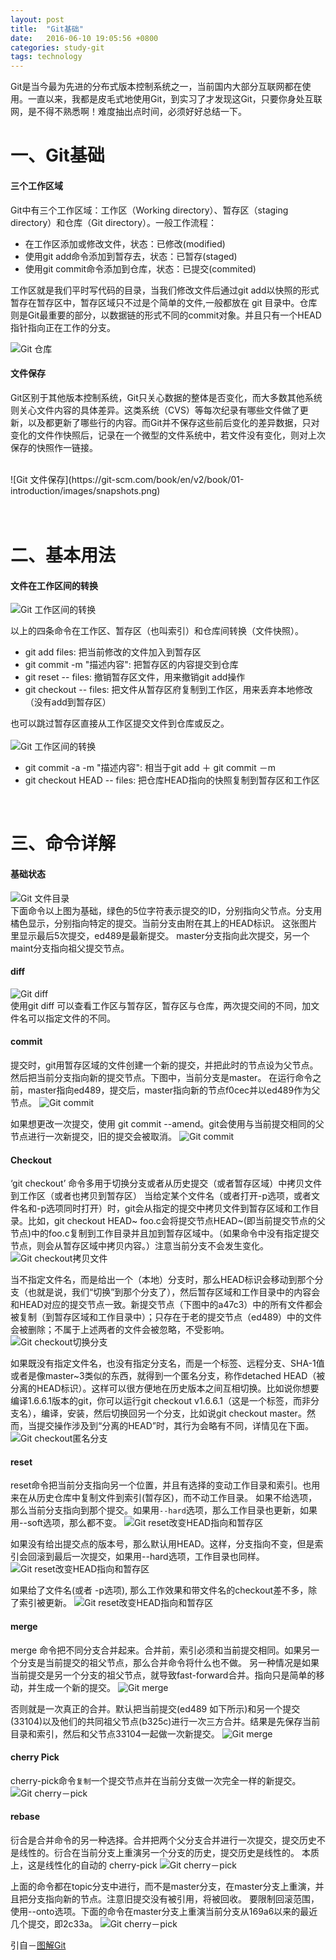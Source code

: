 ```yaml
---
layout: post
title:  "Git基础"
date:   2016-06-10 19:05:56 +0800
categories: study-git
tags: technology
--- 
```


Git是当今最为先进的分布式版本控制系统之一，当前国内大部分互联网都在使用。一直以来，我都是皮毛式地使用Git，到实习了才发现这Git，只要你身处互联网，是不得不熟悉啊！难度抽出点时间，必须好好总结一下。
<!-- more -->

一、Git基础
=====

#### **三个工作区域** 

Git中有三个工作区域：工作区（Working directory）、暂存区（staging directory）和仓库（Git directory）。一般工作流程：

-	在工作区添加或修改文件，状态：已修改(modified)
-	使用git add命令添加到暂存去，状态：已暂存(staged)
-	使用git commit命令添加到仓库，状态：已提交(commited)

工作区就是我们平时写代码的目录，当我们修改文件后通过git add以快照的形式暂存在暂存区中，暂存区域只不过是个简单的文件,一般都放在 git 目录中。仓库则是Git最重要的部分，以数据链的形式不同的commit对象。并且只有一个HEAD指针指向正在工作的分支。

![Git 仓库](http://marklodato.github.io/visual-git-guide/conventions.svg)

#### **文件保存**
Git区别于其他版本控制系统，Git只关心数据的整体是否变化，而大多数其他系统则关心文件内容的具体差异。这类系统（CVS）等每次纪录有哪些文件做了更新，以及都更新了哪些行的内容。而Git并不保存这些前后变化的差异数据，只对变化的文件作快照后，记录在一个微型的文件系统中，若文件没有变化，则对上次保存的快照作一链接。

<br/>
![Git 文件保存](https://git-scm.com/book/en/v2/book/01-introduction/images/snapshots.png)
<br/><br/><br/>

二、基本用法
=====

#### **文件在工作区间的转换**
![Git 工作区间的转换](https://marklodato.github.io/visual-git-guide/basic-usage.svg)

以上的四条命令在工作区、暂存区（也叫索引）和仓库间转换（文件快照）。

-	git add files: 把当前修改的文件加入到暂存区
-	git commit -m "描述内容": 把暂存区的内容提交到仓库
-	git reset \-- files: 撤销暂存区文件，用来撤销git add操作
-	git checkout \-- files: 把文件从暂存区府复制到工作区，用来丢弃本地修改（没有add到暂存区）

也可以跳过暂存区直接从工作区提交文件到仓库或反之。
<br /><br />
![Git 工作区间的转换](https://marklodato.github.io/visual-git-guide/basic-usage-2.svg)

-	git commit -a -m "描述内容": 相当于git add ＋ git commit －m
-	git checkout HEAD -- files: 把仓库HEAD指向的快照复制到暂存区和工作区

<br />

三、命令详解
=====

#### **基础状态**
![Git 文件目录](http://marklodato.github.io/visual-git-guide/conventions.svg)
<br />
下面命令以上图为基础，绿色的5位字符表示提交的ID，分别指向父节点。分支用橘色显示，分别指向特定的提交。当前分支由附在其上的HEAD标识。 这张图片里显示最后5次提交，ed489是最新提交。 master分支指向此次提交，另一个maint分支指向祖父提交节点。


#### **diff**
![Git diff](https://marklodato.github.io/visual-git-guide/diff.svg)
<br />
使用git diff 可以查看工作区与暂存区，暂存区与仓库，两次提交间的不同，加文件名可以指定文件的不同。

#### **commit**
提交时，git用暂存区域的文件创建一个新的提交，并把此时的节点设为父节点。然后把当前分支指向新的提交节点。下图中，当前分支是master。 在运行命令之前，master指向ed489，提交后，master指向新的节点f0cec并以ed489作为父节点。
![Git commit](https://marklodato.github.io/visual-git-guide/commit-master.svg)

如果想更改一次提交，使用 git commit --amend。git会使用与当前提交相同的父节点进行一次新提交，旧的提交会被取消。
![Git commit](https://marklodato.github.io/visual-git-guide/commit-amend.svg)

#### **Checkout**
‘git checkout’ 命令多用于切换分支或者从历史提交（或者暂存区域）中拷贝文件到工作区（或者也拷贝到暂存区）
当给定某个文件名（或者打开-p选项，或者文件名和-p选项同时打开）时，git会从指定的提交中拷贝文件到暂存区域和工作目录。比如，git checkout HEAD~ foo.c会将提交节点HEAD~(即当前提交节点的父节点)中的foo.c复制到工作目录并且加到暂存区域中。（如果命令中没有指定提交节点，则会从暂存区域中拷贝内容。）注意当前分支不会发生变化。
![Git checkout拷贝文件](https://marklodato.github.io/visual-git-guide/checkout-files.svg)

当不指定文件名，而是给出一个（本地）分支时，那么HEAD标识会移动到那个分支（也就是说，我们“切换”到那个分支了），然后暂存区域和工作目录中的内容会和HEAD对应的提交节点一致。新提交节点（下图中的a47c3）中的所有文件都会被复制（到暂存区域和工作目录中）；只存在于老的提交节点（ed489）中的文件会被删除；不属于上述两者的文件会被忽略，不受影响。
![Git checkout切换分支](https://marklodato.github.io/visual-git-guide/checkout-branch.svg)

如果既没有指定文件名，也没有指定分支名，而是一个标签、远程分支、SHA-1值或者是像master~3类似的东西，就得到一个匿名分支，称作detached HEAD（被分离的HEAD标识）。这样可以很方便地在历史版本之间互相切换。比如说你想要编译1.6.6.1版本的git，你可以运行git checkout v1.6.6.1（这是一个标签，而非分支名），编译，安装，然后切换回另一个分支，比如说git checkout master。然而，当提交操作涉及到“分离的HEAD”时，其行为会略有不同，详情见在下面。
![Git checkout匿名分支](https://marklodato.github.io/visual-git-guide/checkout-detached.svg)

#### **reset**
reset命令把当前分支指向另一个位置，并且有选择的变动工作目录和索引。也用来在从历史仓库中复制文件到索引(暂存区)，而不动工作目录。
如果不给选项，那么当前分支指向到那个提交。如果用`--hard`选项，那么工作目录也更新，如果用--soft选项，那么都不变。
![Git reset改变HEAD指向和暂存区](https://marklodato.github.io/visual-git-guide/reset-commit.svg)

如果没有给出提交点的版本号，那么默认用HEAD。这样，分支指向不变，但是索引会回滚到最后一次提交，如果用--hard选项，工作目录也同样。
![Git reset改变HEAD指向和暂存区](https://marklodato.github.io/visual-git-guide/reset.svg)

如果给了文件名(或者 -p选项), 那么工作效果和带文件名的checkout差不多，除了索引被更新。
![Git reset改变HEAD指向和暂存区](https://marklodato.github.io/visual-git-guide/reset-files.svg)

#### **merge**
merge 命令把不同分支合并起来。合并前，索引必须和当前提交相同。如果另一个分支是当前提交的祖父节点，那么合并命令将什么也不做。 另一种情况是如果当前提交是另一个分支的祖父节点，就导致fast-forward合并。指向只是简单的移动，并生成一个新的提交。
![Git merge](https://marklodato.github.io/visual-git-guide/merge-ff.svg)

否则就是一次真正的合并。默认把当前提交(ed489 如下所示)和另一个提交(33104)以及他们的共同祖父节点(b325c)进行一次三方合并。结果是先保存当前目录和索引，然后和父节点33104一起做一次新提交。
![Git merge](https://marklodato.github.io/visual-git-guide/merge.svg)

#### **cherry Pick**
cherry-pick命令`复制`一个提交节点并在当前分支做一次完全一样的新提交。
![Git cherry－pick](https://marklodato.github.io/visual-git-guide/cherry-pick.svg)

#### **rebase**
衍合是合并命令的另一种选择。合并把两个父分支合并进行一次提交，提交历史不是线性的。衍合在当前分支上重演另一个分支的历史，提交历史是线性的。 本质上，这是线性化的自动的 cherry-pick
![Git cherry－pick](https://marklodato.github.io/visual-git-guide/rebase.svg)

上面的命令都在topic分支中进行，而不是master分支，在master分支上重演，并且把分支指向新的节点。注意旧提交没有被引用，将被回收。
要限制回滚范围，使用--onto选项。下面的命令在master分支上重演当前分支从169a6以来的最近几个提交，即2c33a。
![Git cherry－pick](https://marklodato.github.io/visual-git-guide/rebase-onto.svg)

引自－[图解Git](https://marklodato.github.io/visual-git-guide/index-zh-cn.html)
